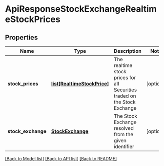 # ApiResponseStockExchangeRealtimeStockPrices

## Properties
Name | Type | Description | Notes
------------ | ------------- | ------------- | -------------
**stock_prices** | [**list[RealtimeStockPrice]**](RealtimeStockPrice.md) | The realtime stock prices for all Securities traded on the Stock Exchange | [optional] 
**stock_exchange** | [**StockExchange**](StockExchange.md) | The Stock Exchange resolved from the given identifier | [optional] 

[[Back to Model list]](../README.md#documentation-for-models) [[Back to API list]](../README.md#documentation-for-api-endpoints) [[Back to README]](../README.md)


